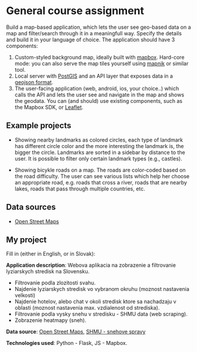 # General course assignment

Build a map-based application, which lets the user see geo-based data on a map and filter/search through it in a meaningfull way. Specify the details and build it in your language of choice. The application should have 3 components:

1. Custom-styled background map, ideally built with [mapbox](http://mapbox.com). Hard-core mode: you can also serve the map tiles yourself using [mapnik](http://mapnik.org/) or similar tool.
2. Local server with [PostGIS](http://postgis.net/) and an API layer that exposes data in a [geojson format](http://geojson.org/).
3. The user-facing application (web, android, ios, your choice..) which calls the API and lets the user see and navigate in the map and shows the geodata. You can (and should) use existing components, such as the Mapbox SDK, or [Leaflet](http://leafletjs.com/).

## Example projects

- Showing nearby landmarks as colored circles, each type of landmark has different circle color and the more interesting the landmark is, the bigger the circle. Landmarks are sorted in a sidebar by distance to the user. It is possible to filter only certain landmark types (e.g., castles).

- Showing bicykle roads on a map. The roads are color-coded based on the road difficulty. The user can see various lists which help her choose an appropriate road, e.g. roads that cross a river, roads that are nearby lakes, roads that pass through multiple countries, etc.

## Data sources

- [Open Street Maps](https://www.openstreetmap.org/)

## My project

Fill in (either in English, or in Slovak):

**Application description**: Webova aplikacia na zobrazenie a filtrovanie lyziarskych stredisk na Slovensku.
* Filtrovanie podla zlozitosti svahu.
* Najdenie lyziarskych stredisk vo vybranom okruhu (moznost nastavenia velkosti)
* Najdenie hotelov, alebo chat v okoli stredisk ktore sa nachadzaju v  oblasti (moznost nastavenia max. vzdialenost od strediska).
* Filtrovanie podla vysky snehu v stredisku - SHMU data (web scraping).
* Zobrazenie heatmapy (sneh).

**Data source**: [Open Street Maps](https://www.openstreetmap.org/), [SHMU - snehove spravy](http://www.shmu.sk/sk/?page=68)

**Technologies used**: Python - Flask, JS - Mapbox.
